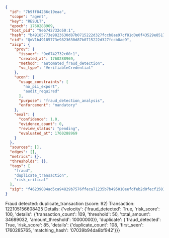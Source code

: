 ```json
{
  "id": "7b9ff84286c19eaa",
  "scope": "agent",
  "key": "RESULT",
  "epoch": 1760288969,
  "host_pid": "9e6742732c60:1",
  "hash": "b49185773e9823630d87b0715222d327fccb8ae97cf81d0e0f43529e8517d3fa",
  "cid": "QmV1b49185773e9823630d87b0715222d327fccb8ae9",
  "aicp": {
    "prov": {
      "issuer": "9e6742732c60:1",
      "created_at": 1760288969,
      "method": "automated_fraud_detection",
      "vc_type": "VerifiableCredential"
    },
    "ucon": {
      "usage_constraints": [
        "no_pii_export",
        "audit_required"
      ],
      "purpose": "fraud_detection_analysis",
      "enforcement": "mandatory"
    },
    "eval": {
      "confidence": 1.0,
      "evidence_count": 0,
      "review_status": "pending",
      "evaluated_at": 1760288969
    }
  },
  "sources": [],
  "edges": [],
  "metrics": {},
  "thresholds": {},
  "tags": [
    "fraud",
    "duplicate_transaction",
    "risk_critical"
  ],
  "sig": "f46239084ad5ca94829b7576ffeca71235b7b495010eefdfeb2d0fecf15014ee"
}
```

Fraud detected: duplicate_transaction (score: 92)
Transaction: 122105156608425
Details: {'velocity': {'fraud_detected': True, 'risk_score': 100, 'details': {'transaction_count': 109, 'threshold': 50, 'total_amount': 34689032, 'amount_threshold': 10000000}}, 'duplicate': {'fraud_detected': True, 'risk_score': 85, 'details': {'duplicate_count': 108, 'first_seen': 1760285765, 'matching_hash': '07039b94da8bf942'}}}